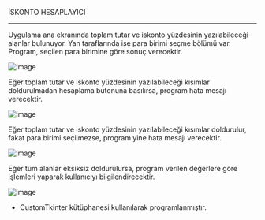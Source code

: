 İSKONTO HESAPLAYICI

<hr>

Uygulama ana ekranında toplam tutar ve iskonto yüzdesinin yazılabileceği alanlar bulunuyor. Yan taraflarında ise para birimi seçme bölümü var. Program, seçilen para birimine göre sonuç verecektir.

![image](https://github.com/gorkemguder/py-programming/assets/117344704/f2da39b9-07b3-497f-aa88-3652022c2440)


Eğer toplam tutar ve iskonto yüzdesinin yazılabileceği kısımlar doldurulmadan hesaplama butonuna basılırsa, program hata mesajı verecektir.

![image](https://github.com/gorkemguder/py-programming/assets/117344704/b7b6a846-ac89-474b-b399-2f28e9448d18)


Eğer toplam tutar ve iskonto yüzdesinin yazılabileceği kısımlar doldurulur, fakat para birimi seçilmezse, program yine hata mesajı verecektir.

![image](https://github.com/gorkemguder/py-programming/assets/117344704/d67894db-b964-4920-8eaa-01dbe453bf66)


Eğer tüm alanlar eksiksiz doldurulursa, program verilen değerlere göre işlemleri yaparak kullanıcıyı bilgilendirecektir.

![image](https://github.com/gorkemguder/py-programming/assets/117344704/3e6451e1-1756-4bd3-89c7-82635d731886)


* CustomTkinter kütüphanesi kullanılarak programlanmıştır.
